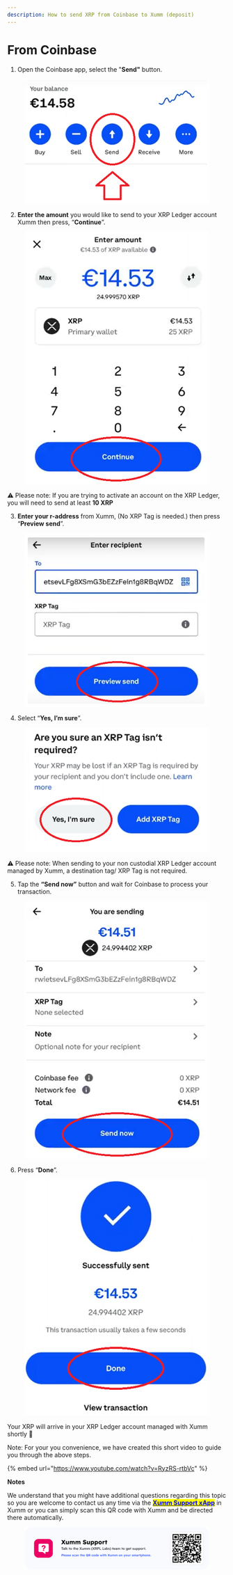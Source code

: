 ```yaml
---
description: How to send XRP from Coinbase to Xumm (deposit)
---
```


# From Coinbase

1. Open the Coinbase app, select the "**Send"** button.

<figure><img src="../../.gitbook/assets/Coinbase - 1.png" alt=""><figcaption></figcaption></figure>

2. **Enter the amount** you would like to send to your XRP Ledger account Xumm then press, “**Continue**”.

<figure><img src="../../.gitbook/assets/Coinbase - 2.png" alt=""><figcaption></figcaption></figure>

⚠️ Please note: If you are trying to activate an account on the XRP Ledger, you will need to send at least **10 XRP**

3. **Enter your r-address** from Xumm, (No XRP Tag is needed.) then press “**Preview send**”.

<figure><img src="../../.gitbook/assets/Coinbase - 3.png" alt=""><figcaption></figcaption></figure>

4. Select “**Yes, I’m sure**”.

<figure><img src="../../.gitbook/assets/Coinbase - 4.png" alt=""><figcaption></figcaption></figure>

⚠️ Please note: When sending to your non custodial XRP Ledger account managed by Xumm, a destination tag/ XRP Tag is not required.

5. Tap the **“Send now”** button and wait for Coinbase to process your transaction.

<figure><img src="../../.gitbook/assets/Coinbase - 5.png" alt=""><figcaption></figcaption></figure>

6. Press “**Done**”.

<figure><img src="../../.gitbook/assets/Coinbase - 6.png" alt=""><figcaption></figcaption></figure>

Your XRP will arrive in your XRP Ledger account managed with Xumm shortly 🎉



Note: For your you convenience, we have created this short video to guide you through the above steps.

{% embed url="https://www.youtube.com/watch?v=RyzRS-rtbVc" %}

**Notes**

We understand that you might have additional questions regarding this topic so you are welcome to contact us any time via the [<mark style="color:blue;">**Xumm Support xApp**</mark>](https://xumm.app/detect/xapp:xumm.support?ref=helpcenter) in Xumm or you can simply scan this QR code with Xumm and be directed there automatically.

<figure><img src="../../.gitbook/assets/Support banner Xumm.png" alt=""><figcaption></figcaption></figure>
